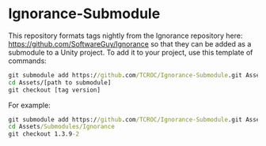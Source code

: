 # Ignorance-Submodule

This repository formats tags nightly from the Ignorance repository here: https://github.com/SoftwareGuy/Ignorance so that they can be added as a submodule to a Unity project.  To add it to your project, use this template of commands:

```cmd
git submodule add https://github.com/TCROC/Ignorance-Submodule.git Assets/[path to submodule]
cd Assets/[path to submodule]
git checkout [tag version]
```

For example:

```cmd
git submodule add https://github.com/TCROC/Ignorance-Submodule.git Assets/Submodules/Ignorance
cd Assets/Submodules/Ignorance
git checkout 1.3.9-2
```
